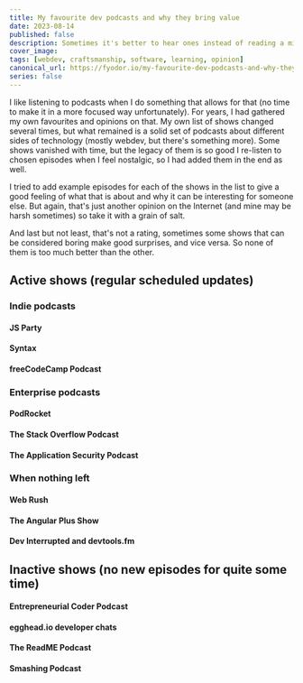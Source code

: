 ```yaml
---
title: My favourite dev podcasts and why they bring value
date: 2023-08-14
published: false
description: Sometimes it's better to hear ones instead of reading a million times
cover_image:
tags: [webdev, craftsmanship, software, learning, opinion]
canonical_url: https://fyodor.io/my-favourite-dev-podcasts-and-why-they-bring-value/
series: false
---
```


I like listening to podcasts when I do something that allows for that (no time to make it in a more focused way unfortunately). For years, I had gathered my own favourites and opinions on that. My own list of shows changed several times, but what remained is a solid set of podcasts about different sides of technology (mostly webdev, but there's something more). Some shows vanished with time, but the legacy of them is so good I re-listen to chosen episodes when I feel nostalgic, so I had added them in the end as well.

I tried to add example episodes for each of the shows in the list to give a good feeling of what that is about and why it can be interesting for someone else. But again, that's just another opinion on the Internet (and mine may be harsh sometimes) so take it with a grain of salt.

And last but not least, that's not a rating, sometimes some shows that can be considered boring make good surprises, and vice versa. So none of them is too much better than the other.

## Active shows (regular scheduled updates)

### Indie podcasts

#### JS Party

#### Syntax

#### freeCodeCamp Podcast

### Enterprise podcasts

#### PodRocket

#### The Stack Overflow Podcast

#### The Application Security Podcast

### When nothing left

#### Web Rush

#### The Angular Plus Show

#### Dev Interrupted and devtools.fm

## Inactive shows (no new episodes for quite some time)

#### Entrepreneurial Coder Podcast

#### egghead.io developer chats

#### The ReadME Podcast

#### Smashing Podcast
